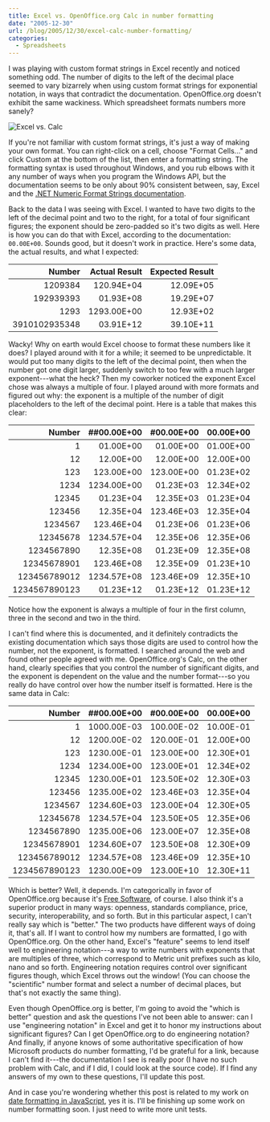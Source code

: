 ```yaml
---
title: Excel vs. OpenOffice.org Calc in number formatting
date: "2005-12-30"
url: /blog/2005/12/30/excel-calc-number-formatting/
categories:
  - Spreadsheets
---
```

I was playing with custom format strings in Excel recently and noticed something odd. The number of digits to the left of the decimal place seemed to vary bizarrely when using custom format strings for exponential notation, in ways that contradict the documentation. OpenOffice.org doesn't exhibit the same wackiness. Which spreadsheet formats numbers more sanely?

![Excel vs. Calc](/media/2005/12/excel-vs-calc.jpg)

If you're not familiar with custom format strings, it's just a way of making your own format. You can right-click on a cell, choose "Format Cells..." and click Custom at the bottom of the list, then enter a formatting string. The formatting syntax is used throughout Windows, and you rub elbows with it any number of ways when you program the Windows API, but the documentation seems to be only about 90% consistent between, say, Excel and the [.NET Numeric Format Strings documentation](http://msdn.microsoft.com/library/en-us/cpguide/html/cpconNumericFormatStrings.asp).

Back to the data I was seeing with Excel. I wanted to have two digits to the left of the decimal point and two to the right, for a total of four significant figures; the exponent should be zero-padded so it's two digits as well. Here is how you can do that with Excel, according to the documentation: `00.00E+00`. Sounds good, but it doesn't work in practice. Here's some data, the actual results, and what I expected:

|        Number | Actual Result | Expected Result |
|--------------:|--------------:|----------------:|
|       1209384 |    120.94E+04 |       12.09E+05 |
|     192939393 |     01.93E+08 |       19.29E+07 |
|          1293 |   1293.00E+00 |       12.93E+02 |
| 3910102935348 |     03.91E+12 |       39.10E+11 |

Wacky! Why on earth would Excel choose to format these numbers like it does? I played around with it for a while; it seemed to be unpredictable. It would put too many digits to the left of the decimal point, then when the number got one digit larger, suddenly switch to too few with a much larger exponent---what the heck? Then my coworker noticed the exponent Excel chose was always a multiple of four. I played around with more formats and figured out why: the exponent is a multiple of the number of digit placeholders to the left of the decimal point. Here is a table that makes this clear:

|        Number | ##00.00E+00 | #00.00E+00 | 00.00E+00 |
|--------------:|------------:|-----------:|----------:|
|             1 |   01.00E+00 |  01.00E+00 | 01.00E+00 |
|            12 |   12.00E+00 |  12.00E+00 | 12.00E+00 |
|           123 |  123.00E+00 | 123.00E+00 | 01.23E+02 |
|          1234 | 1234.00E+00 |  01.23E+03 | 12.34E+02 |
|         12345 |   01.23E+04 |  12.35E+03 | 01.23E+04 |
|        123456 |   12.35E+04 | 123.46E+03 | 12.35E+04 |
|       1234567 |  123.46E+04 |  01.23E+06 | 01.23E+06 |
|      12345678 | 1234.57E+04 |  12.35E+06 | 12.35E+06 |
|    1234567890 |   12.35E+08 |  01.23E+09 | 12.35E+08 |
|   12345678901 |  123.46E+08 |  12.35E+09 | 01.23E+10 |
|  123456789012 | 1234.57E+08 | 123.46E+09 | 12.35E+10 |
| 1234567890123 |   01.23E+12 |  01.23E+12 | 01.23E+12 |

Notice how the exponent is always a multiple of four in the first column, three in the second and two in the third.

I can't find where this is documented, and it definitely contradicts the existing documentation which says those digits are used to control how the number, not the exponent, is formatted. I searched around the web and found other people agreed with me. OpenOffice.org's Calc, on the other hand, clearly specifies that you control the number of significant digits, and the exponent is dependent on the value and the number format---so you really do have control over how the number itself is formatted. Here is the same data in Calc:

|        Number | ##00.00E+00 | #00.00E+00 | 00.00E+00 |
|--------------:|------------:|-----------:|----------:|
|             1 | 1000.00E-03 | 100.00E-02 | 10.00E-01 |
|            12 | 1200.00E-02 | 120.00E-01 | 12.00E+00 |
|           123 | 1230.00E-01 | 123.00E+00 | 12.30E+01 |
|          1234 | 1234.00E+00 | 123.00E+01 | 12.34E+02 |
|         12345 | 1230.00E+01 | 123.50E+02 | 12.30E+03 |
|        123456 | 1235.00E+02 | 123.46E+03 | 12.35E+04 |
|       1234567 | 1234.60E+03 | 123.00E+04 | 12.30E+05 |
|      12345678 | 1234.57E+04 | 123.50E+05 | 12.35E+06 |
|    1234567890 | 1235.00E+06 | 123.00E+07 | 12.35E+08 |
|   12345678901 | 1234.60E+07 | 123.50E+08 | 12.30E+09 |
|  123456789012 | 1234.57E+08 | 123.46E+09 | 12.35E+10 |
| 1234567890123 | 1230.00E+09 | 123.00E+10 | 12.30E+11 |

Which is better? Well, it depends. I'm categorically in favor of OpenOffice.org because it's [Free Software](http://www.gnu.org/philosophy/free-sw.html), of course. I also think it's a superior product in many ways: openness, standards compliance, price, security, interoperability, and so forth. But in this particular aspect, I can't really say which is "better." The two products have different ways of doing it, that's all. If I want to control how my numbers are formatted, I go with OpenOffice.org. On the other hand, Excel's "feature" seems to lend itself well to engineering notation---a way to write numbers with exponents that are multiples of three, which correspond to Metric unit prefixes such as kilo, nano and so forth. Engineering notation requires control over significant figures though, which Excel throws out the window! (You can choose the "scientific" number format and select a number of decimal places, but that's not exactly the same thing).

Even though OpenOffice.org is better, I'm going to avoid the "which is better" question and ask the questions I've not been able to answer: can I use "engineering notation" in Excel and get it to honor my instructions about significant figures? Can I get OpenOffice.org to do engineering notation? And finally, if anyone knows of some authoritative specification of how Microsoft products do number formatting, I'd be grateful for a link, because I can't find it---the documentation I see is really poor (I have no such problem with Calc, and if I did, I could look at the source code). If I find any answers of my own to these questions, I'll update this post.

And in case you're wondering whether this post is related to my work on [date formatting in JavaScript](/blog/2005/12/12/javascript-closures-for-runtime-efficiency/), yes it is. I'll be finishing up some work on number formatting soon. I just need to write more unit tests.
